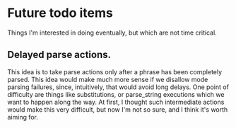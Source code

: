 # Future todo items
Things I'm interested in doing eventually, but which are not time critical.

## Delayed parse actions.

This idea is to take parse actions only after a phrase has been completely
parsed. This idea would make much more sense if we disallow mode parsing
failures, since, intuitively, that would avoid long delays. One point of
difficulty are things like substitutions, or parse_string executions which
we want to happen along the way. At first, I thought such intermediate
actions would make this very difficult, but now I'm not so sure, and I think
it's worth aiming for.
